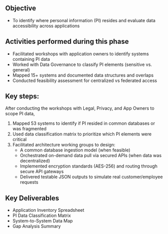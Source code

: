 ## Objective
- To identify where personal information (PI) resides and evaluate data accessibility across applications

## Activities performed during this phase
- Facilitated workshops with application owners to identify systems containing PI data
- Worked with Data Governance to classify PI elements (sensitive vs. general)
- Mapped 15+ systems and documented data structures and overlaps
- Conducted feasibility assessment for centralized vs federated access

## Key steps:
After conducting the workshops with Legal, Privacy, and App Owners to scope PI data,
1. Mapped 53 systems to identify if PI resided in common databases or was fragmented
2. Used data classification matrix to prioritize which PI elements were critical
3. Facilitated architecture working groups to design:
    - A common database ingestion model (when feasible)
    - Orchestrated on-demand data pull via secured APIs (when data was decentralized)
    - Implemented encryption standards (AES-256) and routing through secure API gateways
    - Delivered testable JSON outputs to simulate real customer/employee requests

## Key Deliverables
- Application Inventory Spreadsheet
- PI Data Classification Matrix
- System-to-System Data Map
- Gap Analysis Summary

